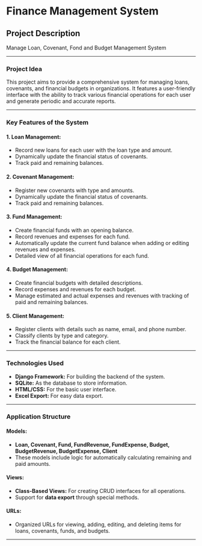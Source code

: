 #  Finance Management System

## Project Description

Manage Loan, Covenant, Fond and Budget Management System

---

### Project Idea
This project aims to provide a comprehensive system for managing loans, covenants, and financial budgets in organizations. It features a user-friendly interface with the ability to track various financial operations for each user and generate periodic and accurate reports.

---

### Key Features of the System

#### 1. **Loan Management:**
- Record new loans for each user with the loan type and amount.
- Dynamically update the financial status of covenants.
- Track paid and remaining balances.

#### 2. **Covenant Management:**
- Register new covenants with type and amounts.
- Dynamically update the financial status of covenants.
- Track paid and remaining balances.

#### 3. **Fund Management:**
- Create financial funds with an opening balance.
- Record revenues and expenses for each fund.
- Automatically update the current fund balance when adding or editing revenues and expenses.
- Detailed view of all financial operations for each fund.

#### 4. **Budget Management:**
- Create financial budgets with detailed descriptions.
- Record expenses and revenues for each budget.
- Manage estimated and actual expenses and revenues with tracking of paid and remaining balances.

#### 5. **Client Management:**
- Register clients with details such as name, email, and phone number.
- Classify clients by type and category.
- Track the financial balance for each client.

---

### Technologies Used
- **Django Framework:** For building the backend of the system.
- **SQLite:** As the database to store information.
- **HTML/CSS:** For the basic user interface.
- **Excel Export:** For easy data export.

---

### Application Structure

#### **Models:**
- **Loan, Covenant, Fund, FundRevenue, FundExpense, Budget, BudgetRevenue, BudgetExpense, Client**
- These models include logic for automatically calculating remaining and paid amounts.

#### **Views:**
- **Class-Based Views:** For creating CRUD interfaces for all operations.
- Support for **data export** through special methods.

#### **URLs:**
- Organized URLs for viewing, adding, editing, and deleting items for loans, covenants, funds, and budgets.

---
